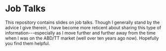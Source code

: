 # Job Talks

This repository contains slides on job talks. Though I generally stand by the advice I give therein, I have become more reticent about sharing this type of information---especially as I move further and further away from the time when I was on the ABD/TT market (well over ten years ago now).  Hopefully you find them helpful.  
